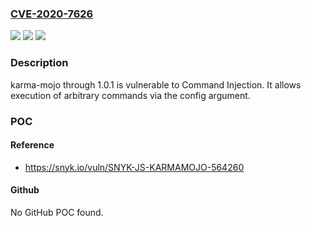 ### [CVE-2020-7626](https://cve.mitre.org/cgi-bin/cvename.cgi?name=CVE-2020-7626)
![](https://img.shields.io/static/v1?label=Product&message=karma-mojo&color=blue)
![](https://img.shields.io/static/v1?label=Version&message=n%2Fa&color=blue)
![](https://img.shields.io/static/v1?label=Vulnerability&message=Command%20Injection&color=brighgreen)

### Description

karma-mojo through 1.0.1 is vulnerable to Command Injection. It allows execution of arbitrary commands via the config argument.

### POC

#### Reference
- https://snyk.io/vuln/SNYK-JS-KARMAMOJO-564260

#### Github
No GitHub POC found.

